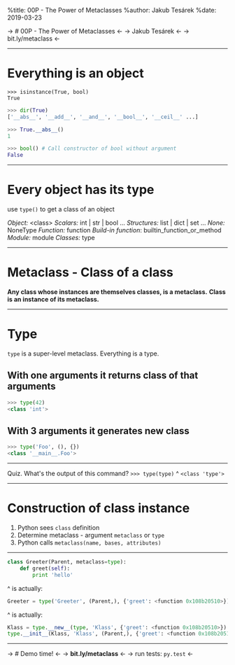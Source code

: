 %title: 00P - The Power of Metaclasses
%author: Jakub Tesárek
%date: 2019-03-23

-> # 00P - The Power of Metaclasses <-
-> Jakub Tesárek <-
-> bit.ly/metaclass <-

---
# Everything is an object

```
>>> isinstance(True, bool)
True
```

```python
>>> dir(True)
['__abs__', '__add__', '__and__', '__bool__', '__ceil__' ...]
```

```python
>>> True.__abs__()
1
```

```python
>>> bool() # Call constructor of bool without argument
False
```

---

# Every object has its type
use `type()` to get a class of an object

*Object:*            \<class>
*Scalars:*           int | str | bool ...
*Structures:*        list | dict | set ...
*None:*              NoneType
*Function:*          function
*Build-in function*: builtin\_function\_or\_method
*Module:*            module
*Classes:*           type

---

# Metaclass - Class of a class
**Any class whose instances are themselves classes, is a metaclass.**
**Class is an instance of its metaclass.**

---

# Type
`type` is a super-level metaclass. Everything is a type.

## With one arguments it returns class of that arguments
```python
>>> type(42)
<class 'int'>
```

## With 3 arguments it generates new class
```python
>>> type('Foo', (), {})
<class '__main__.Foo'>
```

---
Quiz. What's the output of this command?
`>>> type(type)`
^
`<class 'type'>`

---

# Construction of class instance
1. Python sees `class` definition
2. Determine metaclass - argument `metaclass` or `type`
3. Python calls `metaclass(name, bases, attributes)`

---

```python
class Greeter(Parent, metaclass=type):
    def greet(self):
        print 'hello'
```
^
is actually:
```python
Greeter = type('Greeter', (Parent,), {'greet': <function 0x108b20510>})
```
^
is actually:
```python
Klass = type.__new__(type, 'Klass', {'greet': <function 0x108b20510>})
type.__init__(Klass, 'Klass', (Parent,), {'greet': <function 0x108b20510>})
```

---

-> # Demo time! <-
-> **bit.ly/metaclass** <-
-> run tests: `py.test` <-
